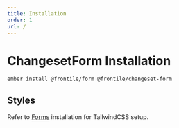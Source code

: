 ```yaml
---
title: Installation
order: 1
url: /
---
```


# ChangesetForm Installation

```
ember install @frontile/form @frontile/changeset-form
```

## Styles

Refer to [Forms](../../forms/docs/index.md) installation for TailwindCSS setup.
